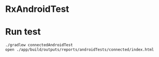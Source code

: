 RxAndroidTest
======

# Run test
```bash
./gradlew connectedAndroidTest
open ./app/build/outputs/reports/androidTests/connected/index.html
```
